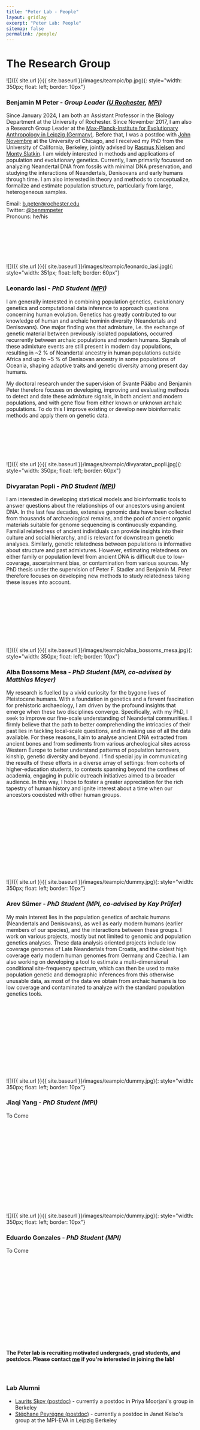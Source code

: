 ```yaml
---
title: "Peter Lab - People"
layout: gridlay
excerpt: "Peter Lab: People"
sitemap: false
permalink: /people/
---
```


# The Research Group


![]({{ site.url }}{{ site.baseurl }}/images/teampic/bp.jpg){: style="width: 350px; float: left; border: 10px"}
### Benjamin M  Peter - *Group Leader ([U Rochester](https://www.sas.rochester.edu/bio/people/faculty/peter_benjamin/index.html), [MPI](https://www.eva.mpg.de/genetics/staff/benjamin-peter/))*

Since January 2024, I am both an Assistant Professor in the Biology Department at the University of Rochester. Since November 2017, I am also a Research Group Leader at the [Max-Planck-Institute for Evolutionary Anthropology in Leipzig (Germany)](eva.mpg.de). 
Before that, I was a postdoc with [John Novembre](jnpopgen.org) at the University of Chicago, and I received my PhD from the University of California, Berkeley, jointly advised by [Rasmus Nielsen](https://nielsen-lab.github.io/) and [Monty Slatkin](https://ib.berkeley.edu/people/faculty/slatkinm). 
I am widely interested in methods and applications of population and evolutionary genetics. Currently, I am primarily focussed on analyzing Neandertal DNA from fossils with minimal DNA preservation, and studying the interactions of Neandertals, Denisovans and early humans through time. 
I am also interested in theory and methods to conceptualize, formailze and estimate population structure, particularly from large, heterogeneous samples.

Email: b.peter@rochester.edu <br>
Twitter: [@benmmpeter](https://twitter.com/benmpeter) <br>
Pronouns: he/his
<br><br><br>
<br><br><br>
<br>

![]({{ site.url }}{{ site.baseurl }}/images/teampic/leonardo_iasi.jpg){: style="width: 351px; float: left; border: 60px"}
### Leonardo Iasi - *PhD Student ([MPI](https://www.eva.mpg.de/genetics/staff/leonardo-iasi/))*

I am generally interested in combining population genetics, evolutionary genetics and computational data inference to approach questions concerning human evolution. Genetics has greatly contributed to our knowledge of human and archaic hominin diversity (Neandertals and Denisovans). One major finding was that admixture, i.e. the exchange of genetic material between previously isolated populations, occurred recurrently between archaic populations and modern humans. Signals of these admixture events are still present in modern day populations, resulting in ~2 % of Neandertal ancestry in human populations outside Africa and up to ~5 % of Denisovan ancestry in some populations of Oceania, shaping adaptive traits and genetic diversity among present day humans.

My doctoral research under the supervision of Svante Pääbo and Benjamin Peter therefore focuses on developing, improving and evaluating methods to detect and date these admixture signals, in both ancient and modern populations, and with gene flow from either known or unknown archaic populations. To do this I improve existing or develop new bioinformatic methods and apply them on genetic data.

<br>
<br>
<br>
<br>
<br>

![]({{ site.url }}{{ site.baseurl }}/images/teampic/divyaratan_popli.jpg){: style="width: 350px; float: left; border: 60px"}
### Divyaratan Popli - *PhD Student ([MPI](https://www.eva.mpg.de/genetics/staff/divyaratan-popli/))*
I am interested in developing statistical models and bioinformatic tools to answer questions about the relationships of our ancestors using ancient DNA. In the last few decades, extensive genomic data have been collected from thousands of archaeological remains, and the pool of ancient organic materials suitable for genome sequencing is continuously expanding. Familial relatedness of ancient individuals can provide insights into their culture and social hierarchy, and is relevant for downstream genetic analyses. Similarly, genetic relatedness between populations is informative about structure and past admixtures. However, estimating relatedness on either family or population level from ancient DNA is difficult due to low-coverage, ascertainment bias, or contamination from various sources. My PhD thesis under the supervision of Peter F. Stadler and Benjamin M. Peter therefore focuses on developing new methods to study relatedness taking these issues into account.


<br><br><br><br><br><br><br><br>

![]({{ site.url }}{{ site.baseurl }}/images/teampic/alba_bossoms_mesa.jpg){: style="width: 350px; float: left; border: 10px"}
### Alba Bossoms Mesa - *PhD Student (MPI, co-advised by Matthias Meyer)*
My research is fuelled by a vivid curiosity for the bygone lives of Pleistocene humans. With a foundation in genetics and a fervent fascination for prehistoric archaeology, I am driven by the profound insights that emerge when these two disciplines converge. Specifically, with my PhD, I seek to improve our fine-scale understanding of Neandertal communities. I firmly believe that the path to better comprehending the intricacies of their past lies in tackling local-scale questions, and in making use of all the data available. For these reasons, I aim to analyse ancient DNA extracted from ancient bones and from sediments from various archeological sites across Western Europe to better understand patterns of population turnovers, kinship, genetic diversity and beyond.
I find special joy in communicating the results of these efforts in a diverse array of settings: from cohorts of higher-education students, to contexts spanning beyond the confines of academia, engaging in public outreach initiatives aimed to a broader audience. In this way, I hope to foster a greater appreciation for the rich tapestry of human history and ignite interest about a time when our ancestors coexisted with other human groups.


<br><br><br><br><br><br><br><br><br><br><br>

![]({{ site.url }}{{ site.baseurl }}/images/teampic/dummy.jpg){: style="width: 350px; float: left; border: 10px"}
### Arev Sümer - *PhD Student (MPI, co-advised by Kay Prüfer)*
My main interest lies in the population genetics of archaic humans (Neandertals and Denisovans), as well as early modern humans (earlier members of our species), and the interactions between these groups. I work on various projects, mostly but not limited to genomic and population genetics analyses. These data analysis oriented projects include low coverage genomes of Late Neandertals from Croatia, and the oldest high coverage early modern human genomes from Germany and Czechia. I am also working on developing a tool to estimate a multi-dimensional conditional site-frequency spectrum, which can then be used to make population genetic and demographic inferences from this otherwise unusable data, as most of the data we obtain from archaic humans is too low coverage and contaminated to analyze with the standard population genetics tools.


<br><br><br><br><br><br><br><br><br><br><br>

![]({{ site.url }}{{ site.baseurl }}/images/teampic/dummy.jpg){: style="width: 350px; float: left; border: 10px"}
### Jiaqi Yang - *PhD Student (MPI)*
To Come

<br><br><br><br><br><br><br><br><br><br><br><br><br>

![]({{ site.url }}{{ site.baseurl }}/images/teampic/dummy.jpg){: style="width: 350px; float: left; border: 10px"}
### Eduardo Gonzales - *PhD Student (MPI)*
To Come

<br><br><br><br><br><br><br><br><br><br><br><br><br>

#### **The Peter lab is recruiting motivated undergrads, grad students, and postdocs. Please contact [me](mailto://b.peter@rochester.edu) if you're interested in joining the lab!**
<br>

### Lab Alumni
- [Laurits Skov (postdoc)](https://sites.google.com/view/laurits-skov/) - currently a postdoc in Priya Moorjani's group in
Berkeley
- [Stéphane Peyrégne (postdoc)](https://twitter.com/stephpeyregne) - currently a postdoc in Janet Kelso's group at the MPI-EVA in Leipzig
Berkeley
<br>

<!--
<p float="left">
  <img src="/images/teampic/Felix.jpg" width="250" />
  <img src="/images/teampic/Tamanna.jpeg" width="250" />
  <img src="/images/teampic/Michaela.png" width="250" />
  <img src="/images/teampic/Tiffany.jpg" width="250" /> 
  <img src="/images/teampic/Martha.jpeg" width="250" />
  <img src="/images/teampic/Bailey.jpeg" width="250" />
  <img src="/images/teampic/Matt.JPG" width="250" />
  <img src="/images/teampic/Lindsey.jpg" width="250" />
  <img src="/images/teampic/Nandini.jpeg" width="250" />
  <img src="/images/teampic/Sid.JPG" width="250" />
  <img src="/images/teampic/Gladiana.jpg" width="250" />
  <img src="/images/teampic/ceylin.JPG" width="250" />
</p>

### Collaborators
[Reed Bowman](http://www.archbold-station.org/html/aboutus/staffpages/rbowman/rbowman.html), Archbold Biological Station

[Andy Clark](https://blogs.cornell.edu/clarklabblog/), Cornell University

[Graham Coop](https://gcbias.org/), UC Davis

[John Fitzpatrick](http://ecologyandevolution.cornell.edu/john-weaver-fitzpatrick), Cornell Lab of Ornithology

[Steve Schoech](https://umdrive.memphis.edu/sschoech/www/), University of Memphis

[Susan Johnston](https://sejohnston.com/), University of Edinburgh

[Josephine Pemberton](http://pemberton.bio.ed.ac.uk/home), University of Edinburgh

[Andrew McAdam](http://www.mcadamlab.ca/), CU Boulder

[Andrea Townsend](https://hamiltoncs.org/townsend/), Hamilton College

[Jay Rotella](https://www.montana.edu/rotella/), Montana State University

[Scott Edwards](https://edwards.oeb.harvard.edu/people/scott-v-edwards), Harvard University
-->
